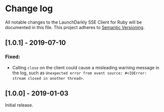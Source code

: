 # Change log

All notable changes to the LaunchDarkly SSE Client for Ruby will be documented in this file. This project adheres to [Semantic Versioning](http://semver.org).

## [1.0.1] - 2019-07-10
### Fixed:
- Calling `close` on the client could cause a misleading warning message in the log, such as `Unexpected error from event source: #<IOError: stream closed in another thread>`.

## [1.0.0] - 2019-01-03

Initial release.
